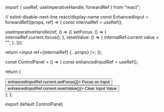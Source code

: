 import { useRef, useImperativeHandle, forwardRef } from "react";

// eslint-disable-next-line react/display-name
const EnhancedInput = forwardRef((props, ref) => {
const internalRef = useRef();

useImperativeHandle(ref, () => ({
setFocus: () => {
internalRef.current.focus();
},
resetValue: () => {
internalRef.current.value = "";
},
}));

return <input ref={internalRef} {...props} />;
});

const ControlPanel = () => {
const enhancedInputRef = useRef();

return (
<div>
<button onClick={() => enhancedInputRef.current.setFocus()}>
Focus on Input
</button>
<button onClick={() => enhancedInputRef.current.resetValue()}>
Clear Input Value
</button>
<EnhancedInput
        ref={enhancedInputRef}
        placeholder="Type something here..."
      />
</div>
);
};

export default ControlPanel;

